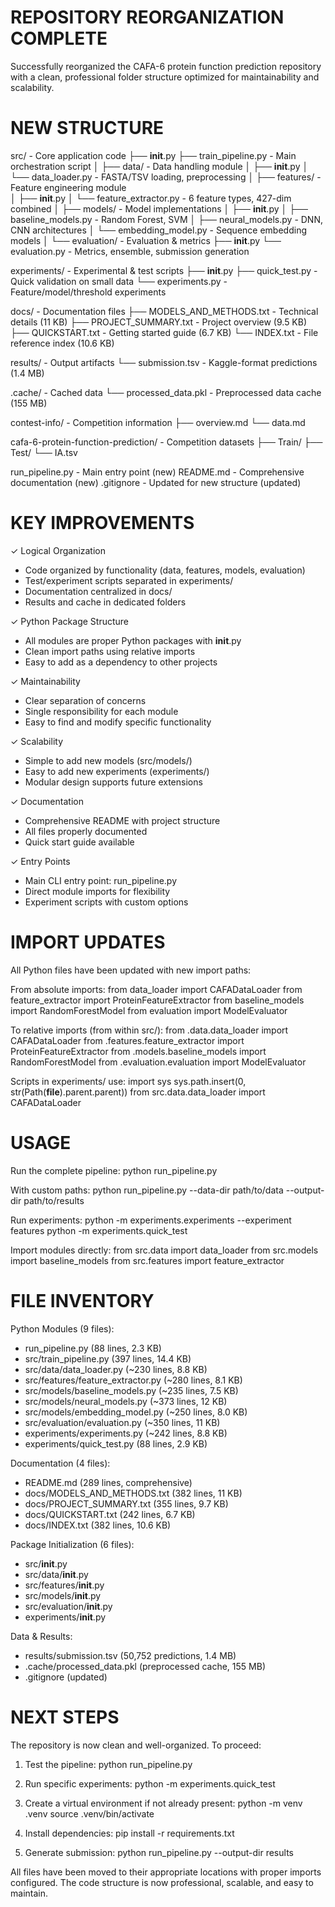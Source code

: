 REPOSITORY REORGANIZATION COMPLETE
===================================

Successfully reorganized the CAFA-6 protein function prediction repository with a clean,
professional folder structure optimized for maintainability and scalability.

NEW STRUCTURE
=============

src/                                - Core application code
├── __init__.py
├── train_pipeline.py              - Main orchestration script
│
├── data/                          - Data handling module
│   ├── __init__.py
│   └── data_loader.py             - FASTA/TSV loading, preprocessing
│
├── features/                      - Feature engineering module  
│   ├── __init__.py
│   └── feature_extractor.py       - 6 feature types, 427-dim combined
│
├── models/                        - Model implementations
│   ├── __init__.py
│   ├── baseline_models.py         - Random Forest, SVM
│   ├── neural_models.py           - DNN, CNN architectures
│   └── embedding_model.py         - Sequence embedding models
│
└── evaluation/                    - Evaluation & metrics
    ├── __init__.py
    └── evaluation.py              - Metrics, ensemble, submission generation

experiments/                       - Experimental & test scripts
├── __init__.py
├── quick_test.py                 - Quick validation on small data
└── experiments.py                - Feature/model/threshold experiments

docs/                             - Documentation files
├── MODELS_AND_METHODS.txt        - Technical details (11 KB)
├── PROJECT_SUMMARY.txt           - Project overview (9.5 KB)
├── QUICKSTART.txt                - Getting started guide (6.7 KB)
└── INDEX.txt                     - File reference index (10.6 KB)

results/                          - Output artifacts
└── submission.tsv                - Kaggle-format predictions (1.4 MB)

.cache/                           - Cached data
└── processed_data.pkl            - Preprocessed data cache (155 MB)

contest-info/                     - Competition information
├── overview.md
└── data.md

cafa-6-protein-function-prediction/  - Competition datasets
├── Train/
├── Test/
└── IA.tsv

run_pipeline.py                   - Main entry point (new)
README.md                         - Comprehensive documentation (new)
.gitignore                        - Updated for new structure (updated)


KEY IMPROVEMENTS
================

✓ Logical Organization
  - Code organized by functionality (data, features, models, evaluation)
  - Test/experiment scripts separated in experiments/
  - Documentation centralized in docs/
  - Results and cache in dedicated folders

✓ Python Package Structure
  - All modules are proper Python packages with __init__.py
  - Clean import paths using relative imports
  - Easy to add as a dependency to other projects

✓ Maintainability
  - Clear separation of concerns
  - Single responsibility for each module
  - Easy to find and modify specific functionality

✓ Scalability
  - Simple to add new models (src/models/)
  - Easy to add new experiments (experiments/)
  - Modular design supports future extensions

✓ Documentation
  - Comprehensive README with project structure
  - All files properly documented
  - Quick start guide available

✓ Entry Points
  - Main CLI entry point: run_pipeline.py
  - Direct module imports for flexibility
  - Experiment scripts with custom options


IMPORT UPDATES
==============

All Python files have been updated with new import paths:

From absolute imports:
  from data_loader import CAFADataLoader
  from feature_extractor import ProteinFeatureExtractor
  from baseline_models import RandomForestModel
  from evaluation import ModelEvaluator

To relative imports (from within src/):
  from .data.data_loader import CAFADataLoader
  from .features.feature_extractor import ProteinFeatureExtractor
  from .models.baseline_models import RandomForestModel
  from .evaluation.evaluation import ModelEvaluator

Scripts in experiments/ use:
  import sys
  sys.path.insert(0, str(Path(__file__).parent.parent))
  from src.data.data_loader import CAFADataLoader


USAGE
=====

Run the complete pipeline:
  python run_pipeline.py

With custom paths:
  python run_pipeline.py --data-dir path/to/data --output-dir path/to/results

Run experiments:
  python -m experiments.experiments --experiment features
  python -m experiments.quick_test

Import modules directly:
  from src.data import data_loader
  from src.models import baseline_models
  from src.features import feature_extractor


FILE INVENTORY
==============

Python Modules (9 files):
- run_pipeline.py              (88 lines, 2.3 KB)
- src/train_pipeline.py        (397 lines, 14.4 KB)
- src/data/data_loader.py      (~230 lines, 8.8 KB)
- src/features/feature_extractor.py  (~280 lines, 8.1 KB)
- src/models/baseline_models.py      (~235 lines, 7.5 KB)
- src/models/neural_models.py        (~373 lines, 12 KB)
- src/models/embedding_model.py      (~250 lines, 8.0 KB)
- src/evaluation/evaluation.py       (~350 lines, 11 KB)
- experiments/experiments.py         (~242 lines, 8.8 KB)
- experiments/quick_test.py         (88 lines, 2.9 KB)

Documentation (4 files):
- README.md                   (289 lines, comprehensive)
- docs/MODELS_AND_METHODS.txt (382 lines, 11 KB)
- docs/PROJECT_SUMMARY.txt    (355 lines, 9.7 KB)
- docs/QUICKSTART.txt         (242 lines, 6.7 KB)
- docs/INDEX.txt              (382 lines, 10.6 KB)

Package Initialization (6 files):
- src/__init__.py
- src/data/__init__.py
- src/features/__init__.py
- src/models/__init__.py
- src/evaluation/__init__.py
- experiments/__init__.py

Data & Results:
- results/submission.tsv       (50,752 predictions, 1.4 MB)
- .cache/processed_data.pkl    (preprocessed cache, 155 MB)
- .gitignore                   (updated)


NEXT STEPS
==========

The repository is now clean and well-organized. To proceed:

1. Test the pipeline:
   python run_pipeline.py

2. Run specific experiments:
   python -m experiments.quick_test

3. Create a virtual environment if not already present:
   python -m venv .venv
   source .venv/bin/activate

4. Install dependencies:
   pip install -r requirements.txt

5. Generate submission:
   python run_pipeline.py --output-dir results

All files have been moved to their appropriate locations with proper imports configured.
The code structure is now professional, scalable, and easy to maintain.
